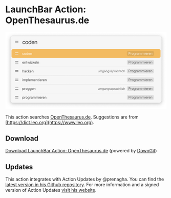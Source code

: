 # LaunchBar Action: OpenThesaurus.de

<img src="ot.png" width="600"/> 

This action searches [OpenThesaurus.de](https://github.com/danielnaber/openthesaurus#license). Suggestions are from 
[https://dict.leo.org](https://www.leo.org). 

## Download

[Download LaunchBar Action: OpenThesaurus.de](https://minhaskamal.github.io/DownGit/#/home?url=https://github.com/Ptujec/LaunchBar/tree/master/OpenThesaurus.de) (powered by [DownGit](https://github.com/MinhasKamal/DownGit))

## Updates

This action integrates with Action Updates by @prenagha. You can find the [latest version in his Github repository](https://github.com/prenagha/launchbar). For more information and a signed version of Action Updates [visit his website](https://renaghan.com/launchbar/action-updates/).